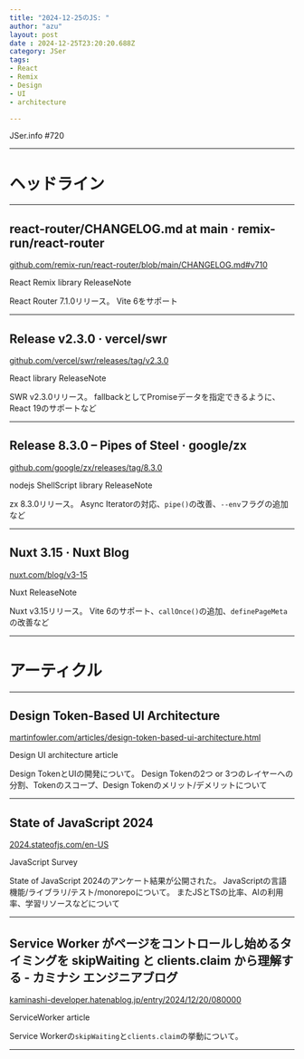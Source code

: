 ```yaml
---
title: "2024-12-25のJS: "
author: "azu"
layout: post
date : 2024-12-25T23:20:20.688Z
category: JSer
tags:
- React
- Remix
- Design
- UI
- architecture

---
```


JSer.info #720

----

<h1 class="site-genre">ヘッドライン</h1>

----

## react-router/CHANGELOG.md at main · remix-run/react-router
[github.com/remix-run/react-router/blob/main/CHANGELOG.md#v710](https://github.com/remix-run/react-router/blob/main/CHANGELOG.md#v710 "react-router/CHANGELOG.md at main · remix-run/react-router")
<p class="jser-tags jser-tag-icon"><span class="jser-tag">React</span> <span class="jser-tag">Remix</span> <span class="jser-tag">library</span> <span class="jser-tag">ReleaseNote</span></p>

React Router 7.1.0リリース。
Vite 6をサポート


----

## Release v2.3.0 · vercel/swr
[github.com/vercel/swr/releases/tag/v2.3.0](https://github.com/vercel/swr/releases/tag/v2.3.0 "Release v2.3.0 · vercel/swr")
<p class="jser-tags jser-tag-icon"><span class="jser-tag">React</span> <span class="jser-tag">library</span> <span class="jser-tag">ReleaseNote</span></p>

SWR v2.3.0リリース。
fallbackとしてPromiseデータを指定できるように、React 19のサポートなど


----

## Release 8.3.0 – Pipes of Steel · google/zx
[github.com/google/zx/releases/tag/8.3.0](https://github.com/google/zx/releases/tag/8.3.0 "Release 8.3.0 – Pipes of Steel · google/zx")
<p class="jser-tags jser-tag-icon"><span class="jser-tag">nodejs</span> <span class="jser-tag">ShellScript</span> <span class="jser-tag">library</span> <span class="jser-tag">ReleaseNote</span></p>

zx 8.3.0リリース。
Async Iteratorの対応、`pipe()`の改善、`--env`フラグの追加など


----

## Nuxt 3.15 · Nuxt Blog
[nuxt.com/blog/v3-15](https://nuxt.com/blog/v3-15 "Nuxt 3.15 · Nuxt Blog")
<p class="jser-tags jser-tag-icon"><span class="jser-tag">Nuxt</span> <span class="jser-tag">ReleaseNote</span></p>

Nuxt v3.15リリース。
Vite 6のサポート、`callOnce()`の追加、`definePageMeta`の改善など


----
<h1 class="site-genre">アーティクル</h1>

----

## Design Token-Based UI Architecture
[martinfowler.com/articles/design-token-based-ui-architecture.html](https://martinfowler.com/articles/design-token-based-ui-architecture.html "Design Token-Based UI Architecture")
<p class="jser-tags jser-tag-icon"><span class="jser-tag">Design</span> <span class="jser-tag">UI</span> <span class="jser-tag">architecture</span> <span class="jser-tag">article</span></p>

Design TokenとUIの開発について。
Design Tokenの2つ or 3つのレイヤーへの分割、Tokenのスコープ、Design Tokenのメリット/デメリットについて


----

## State of JavaScript 2024
[2024.stateofjs.com/en-US](https://2024.stateofjs.com/en-US "State of JavaScript 2024")
<p class="jser-tags jser-tag-icon"><span class="jser-tag">JavaScript</span> <span class="jser-tag">Survey</span></p>

State of JavaScript 2024のアンケート結果が公開された。
JavaScriptの言語機能/ライブラリ/テスト/monorepoについて。
またJSとTSの比率、AIの利用率、学習リソースなどについて


----

## Service Worker がページをコントロールし始めるタイミングを skipWaiting と clients.claim から理解する - カミナシ エンジニアブログ
[kaminashi-developer.hatenablog.jp/entry/2024/12/20/080000](https://kaminashi-developer.hatenablog.jp/entry/2024/12/20/080000 "Service Worker がページをコントロールし始めるタイミングを skipWaiting と clients.claim から理解する - カミナシ エンジニアブログ")
<p class="jser-tags jser-tag-icon"><span class="jser-tag">ServiceWorker</span> <span class="jser-tag">article</span></p>

Service Workerの`skipWaiting`と`clients.claim`の挙動について。


----

